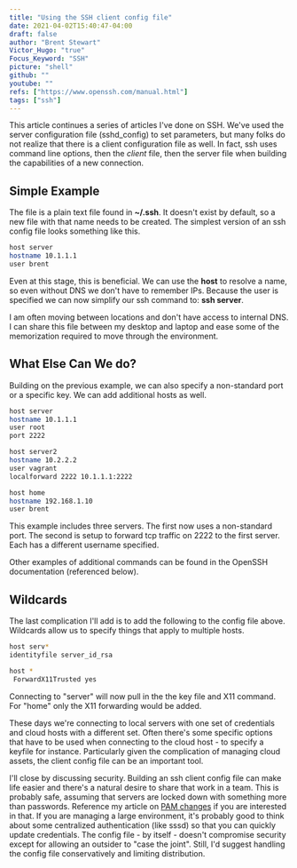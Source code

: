 ```yaml
---
title: "Using the SSH client config file"
date: 2021-04-02T15:40:47-04:00
draft: false
author: "Brent Stewart"
Victor_Hugo: "true"
Focus_Keyword: "SSH"
picture: "shell"
github: ""
youtube: ""
refs: ["https://www.openssh.com/manual.html"]
tags: ["ssh"]
---
```

This article continues a series of articles I've done on SSH.  We've used the server configuration file (sshd_config) to set parameters, but many folks do not realize that there is a client configuration file as well.  In fact, ssh uses command line options, then the _client_ file, then the server file when building the capabilities of a new connection.

## Simple Example

The file is a plain text file found in __~/.ssh__.  It doesn't exist by default, so a new file with that name needs to be created.  The simplest version of an ssh config file looks something like this.

```bash
host server  
hostname 10.1.1.1  
user brent  
```

Even at this stage, this is beneficial.  We can use the __host__ to resolve a name, so even without DNS we don't have to remember IPs.  Because the user is specified we can now simplify our ssh command to: __ssh server__.

I am often moving between locations and don't have access to internal DNS.  I can share this file between my desktop and laptop and ease some of the memorization required to move through the environment.

## What Else Can We do?

Building on the previous example, we can also specify a non-standard port or a specific key.  We can add additional hosts as well.

```bash
host server  
hostname 10.1.1.1  
user root  
port 2222  

host server2  
hostname 10.2.2.2  
user vagrant  
localforward 2222 10.1.1.1:2222

host home    
hostname 192.168.1.10  
user brent 
```

This example includes three servers.  The first now uses a non-standard port.  The second is setup to forward tcp traffic on 2222 to the first server.  Each has a different username specified.  

Other examples of additional commands can be found in the OpenSSH documentation (referenced below).

## Wildcards
The last complication I'll add is to add the following to the config file above.  Wildcards allow us to specify things that apply to multiple hosts.

```bash
host serv*  
identityfile server_id_rsa  

host *  
 ForwardX11Trusted yes
```

Connecting to "server" will now pull in the the key file and X11 command.  For "home" only the X11 forwarding would be added.

These days we're connecting to local servers with one set of credentials and cloud hosts with a different set.  Often there's some specific options that have to be used when connecting to the cloud host - to specify a keyfile for instance.  Particularly given the complication of managing cloud assets, the client config file can be an important tool.

I'll close by discussing security.  Building an ssh client config file can make life easier and there's a natural desire to share that work in a team.  This is probably safe, assuming that servers are locked down with something more than passwords.  Reference my article on [PAM changes](/200812_using_ssh2) if you are interested in that.  If you are managing a large environment, it's probably good to think about some centralized authentication (like sssd) so that you can quickly update credentials.  The config file - by itself - doesn't compromise security except for allowing an outsider to "case the joint".  Still, I'd suggest handling the config file conservatively and limiting distribution.
